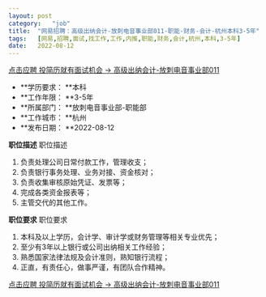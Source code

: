 ```yaml
---
layout:	post
category:	"job"
title:	"网易招聘：高级出纳会计-放刺电音事业部011-职能-财务-会计-杭州本科3-5年"
tags:	[网易,招聘,面试,找工作,工作,内推,职能,财务,会计,杭州,本科,3-5年]
date:	2022-08-12
---
```


[点击应聘 投简历就有面试机会 -> 高级出纳会计-放刺电音事业部011](http://mobile.bole.netease.com/bole/boleDetail?id=42313&employeeId=346f03c3cda5f04c&key=all)



- **学历要求： **本科
- **工作年限： **3-5年
- **所属部门： **放刺电音事业部-职能部
- **工作城市： **杭州
- **发布日期： **2022-08-12



**职位描述**
职位描述
1. 负责处理公司日常付款工作，管理收支；
2. 负责银行事务处理、业务对接、资金核对；
3. 负责收集审核原始凭证、发票等；
4. 完成各类资金报表等；
5. 主管交代的其他工作。



**职位要求**
职位要求
1. 本科及以上学历，会计学、审计学或财务管理等相关专业优先；
2. 至少有3年以上银行或公司出纳相关工作经验；
3. 熟悉国家法律法规及会计准则，熟知银行流程；
4. 正直，有责任心，做事严谨，有团队合作精神。



[点击应聘 投简历就有面试机会 -> 高级出纳会计-放刺电音事业部011](http://mobile.bole.netease.com/bole/boleDetail?id=42313&employeeId=346f03c3cda5f04c&key=all)